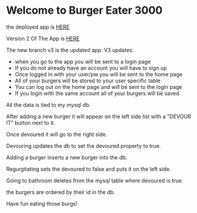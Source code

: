 <h1>Welcome to Burger Eater 3000</h1>

<p>the deployed app is <a href="https://burger-eater3000.herokuapp.com/" target="_blank">HERE</a></p>
<p>Version 2 Of The App is <a href="https://burgerapp-version2.herokuapp.com/" target="_blank">HERE</a></p>

<p>The new branch v3 is the updated app. V3 updates:</p>

<ul>
	<li>when you go to the app you will be sent to a login page</li>
	<li>If you do not already have an account you will have to sign up</li>
	<li>Once logged in with your user/pw you will be sent to the home page</li>
	<li>All of your burgers will be stored to your user specific table</li>
	<li>You can log out on the home page and will be sent to the login page</li>
	<li>If you login with the same account all of your burgers will be saved</li>
</ul>

<p>All the data is tied to my mysql db.</p>

<p>After adding a new burger it will appear on the left side list with a "DEVOUR IT" button next to it.</p>

<p>Once devoured it will go to the right side.</p>

<p>Devouring updates the db to set the devoured property to true.</p>

<p>Adding a burger inserts a new burger into the db.</p>

<p>Regurgitating sets the devoured to false and puts it on the left side.</p>

<p>Going to bathroom deletes from the mysql table where devoured is true.</p>

<p>the burgers are ordered by their id in the db.</p>

<p>Have fun eating those burgs!</p>

